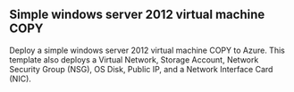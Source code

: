 ##   Simple windows server 2012 virtual machine COPY

Deploy a simple windows server 2012 virtual machine COPY to Azure. This template also deploys a
Virtual Network,
Storage Account,
Network Security Group (NSG),
OS Disk,
Public IP,
and a Network Interface Card (NIC).
